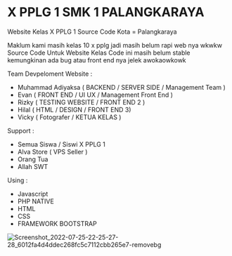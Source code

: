 # X PPLG 1 SMK 1 PALANGKARAYA

Website Kelas X PPLG 1 Source Code 
Kota = Palangkaraya

Maklum kami masih kelas 10 x pplg jadi masih belum rapi web nya wkwkw
Source Code Untuk Website Kelas 
Code ini masih belum stable kemungkinan ada bug atau front end nya jelek awokaowkowk

Team Devpeloment Website : 
- Muhammad Adiyaksa ( BACKEND / SERVER SIDE / Management Team )
- Evan ( FRONT END / UI UX / Management Front End )
- Rizky ( TESTING WEBSITE / FRONT END 2 )
- Hilal (  HTML / DESIGN / FRONT END 3)
- Vicky ( Fotografer / KETUA KELAS )

Support :
- Semua Siswa / Siswi X PPLG 1
- Alva Store ( VPS Seller )
- Orang Tua 
- Allah SWT

Using :
- Javascript
- PHP NATIVE
- HTML 
- CSS
- FRAMEWORK BOOTSTRAP


![Screenshot_2022-07-25-22-25-27-28_6012fa4d4ddec268fc5c7112cbb265e7-removebg](https://user-images.githubusercontent.com/110284922/181905371-dc21d0a5-f364-4db6-88a3-94a833762d03.png)
